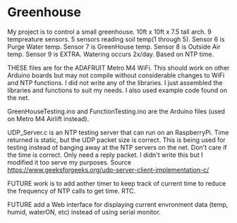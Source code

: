 # Greenhouse
My project is to control a small greenhouse. 10ft x 10ft x 7.5 tall arch. 9 tempreature sensors. 5 sensors reading soil temp(1 through 5). Sensor 6 is Purge Water temp. Sensor 7 is GreenHouse temp. Sensor 8 is Outside Air temp. Sensor 9 is EXTRA. Watering occurs 2x/day. Based on NTP time.

THESE files are for the ADAFRUIT Metro M4 WiFi. This should work on other Arduino boards but may not compile without considerable changes to WiFi and NTP functions. I did not write any of the libraries. I just assembled the libraries and functions to suit my needs. I also used example code found on the net.

GreenHouseTesting.ino and FunctionTesting.ino are the Arduino files (used on Metro M4 Airlift instead).

UDP_Server.c is an NTP testing server that can run on an RaspberryPi. Time returned is static, but the UDP packet size is correct. This is being used for testing instead of banging away at the NTP servers on the net. Don't care if the time is correct. Only need a reply packet. I didn't write this but I modified it too serve my purposes.
Source https://www.geeksforgeeks.org/udp-server-client-implementation-c/

FUTURE work is to add aother timer to keep track of current time to reduce the frequency of NTP calls to get time. RTC.

FUTURE add a Web interface for displaying current envronment data (temp, humid, waterON, etc) instead of using serial monitor.
